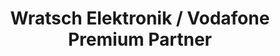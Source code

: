 ---
title: "Wratsch Elektronik / Vodafone Premium Partner"
url: /meerane/wratsch-elektronik-vodafone-premium-partner/
shop: Handy
---